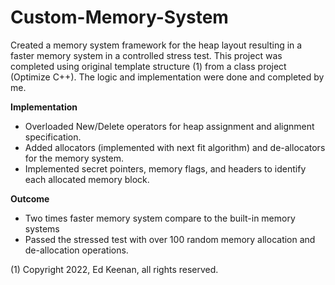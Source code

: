 # Custom-Memory-System
Created a memory system framework for the heap layout resulting in a faster memory system in a controlled stress test.
This project was completed using original template structure (1) from a class project (Optimize C++). The logic and implementation were done and completed by me. 

<b> Implementation </b>
- Overloaded New/Delete operators for heap assignment and alignment specification.
- Added allocators (implemented with next fit algorithm) and de-allocators for the memory system.
- Implemented secret pointers, memory flags, and headers to identify each allocated memory block.
  
<b> Outcome </b>
- Two times faster memory system compare to the built-in memory systems
- Passed the stressed test with over 100 random memory allocation and de-allocation operations.
  
(1) Copyright 2022, Ed Keenan, all rights reserved.
